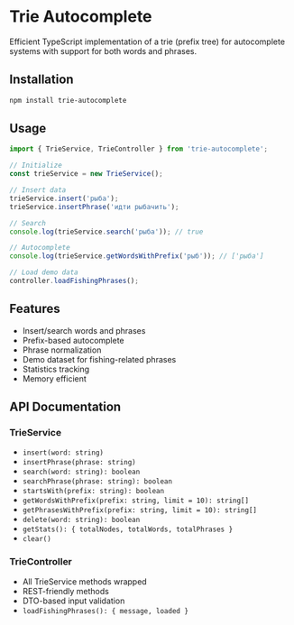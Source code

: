 # Trie Autocomplete

Efficient TypeScript implementation of a trie (prefix tree) for autocomplete systems with support for both words and phrases.

## Installation

```bash
npm install trie-autocomplete
```

## Usage

```typescript
import { TrieService, TrieController } from 'trie-autocomplete';

// Initialize
const trieService = new TrieService();

// Insert data
trieService.insert('рыба');
trieService.insertPhrase('идти рыбачить');

// Search
console.log(trieService.search('рыба')); // true

// Autocomplete
console.log(trieService.getWordsWithPrefix('рыб')); // ['рыба']

// Load demo data
controller.loadFishingPhrases();
```

## Features

- Insert/search words and phrases
- Prefix-based autocomplete
- Phrase normalization
- Demo dataset for fishing-related phrases
- Statistics tracking
- Memory efficient

## API Documentation

### TrieService
- `insert(word: string)`
- `insertPhrase(phrase: string)`
- `search(word: string): boolean`
- `searchPhrase(phrase: string): boolean`
- `startsWith(prefix: string): boolean`
- `getWordsWithPrefix(prefix: string, limit = 10): string[]`
- `getPhrasesWithPrefix(prefix: string, limit = 10): string[]`
- `delete(word: string): boolean`
- `getStats(): { totalNodes, totalWords, totalPhrases }`
- `clear()`

### TrieController
- All TrieService methods wrapped
- REST-friendly methods
- DTO-based input validation
- `loadFishingPhrases(): { message, loaded }`